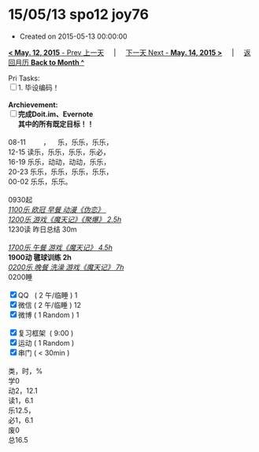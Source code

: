 # 15/05/13 spo12 joy76

- Created on 2015-05-13 00:00:00

[**< May. 12, 2015** - Prev 上一天](/lifelogs/2015/05/d12.md) &nbsp; &nbsp; | &nbsp; &nbsp; [下一天 Next - **May. 14, 2015 >**](/lifelogs/2015/05/d14.md) &nbsp; &nbsp; |  &nbsp; &nbsp; [返回月历 **Back to Month ^**](/lifelogs/2015/05/index.md)
<br/><div>Pri Tasks:</div><div><input type="checkbox" />1. 毕设编码！</div>			<div><br/></div>			<div><b>Archievement:</b></div>			<div><b><input type="checkbox" />完成Doit.im、</b><b>Evernote</b></div>			<div><b>      其中的</b><b>所有</b><b>既定目标！！</b></div>			<div>						<div><br/></div>08-11         ，    乐，乐乐，乐乐，<br/>12-15 读乐，乐乐，乐乐，乐必，<br/>16-19 乐乐，动动，动动，乐乐，<br/>20-23 乐乐，乐乐，乐乐，乐乐，			</div>			<div>00-02 乐乐，乐乐。<br/>						<div><br/></div>0930起<br/><u><i>1100乐 欧冠 早餐 动漫《伪恋》 </i></u>			</div>			<div><u><i>1200乐 游戏《魔天记》《聚爆》 2.5h</i></u></div>			<div>1230读 昨日总结 30m</div>			<div><br/></div>			<div><i><u>1700乐 午餐 游戏《魔天记》 4.5h</u></i></div>			<div><b>1900动 毽球训练 2h</b></div>			<div><u><i>0200乐 晚餐 洗澡 游戏《魔天记》 7h</i></u> </div>			<div>0200睡</div>			<div><br/></div>			<div><input type="checkbox" checked="true" />QQ   ( 2 午/临睡 ) 1<br/><input type="checkbox" checked="true" />微信 ( 2 午/临睡 ) 12</div>			<div><input type="checkbox" checked="true" />微博 ( 1 Random ) 1</div>			<div><br/></div>			<div><input type="checkbox" checked="true" />复习框架  ( 9:00 ) <br/></div>			<div><input type="checkbox" checked="true" />运动 ( 1 Random ) </div>			<div><input type="checkbox" checked="true" />串门 ( < 30min ) </div>			<div>						<div><br/></div>类，时，%<br/>学0<br/>动2，12.1<br/>读1，6.1<br/>乐12.5，<br/>必1，6.1</div><div>废0<br/>总16.5</div>
